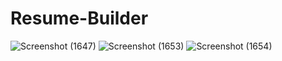 # Resume-Builder


![Screenshot (1647)](https://user-images.githubusercontent.com/55447267/206834948-2ea17844-8e59-4dfc-8a4f-5eb01aa68828.png)
![Screenshot (1653)](https://user-images.githubusercontent.com/55447267/206835078-ad744179-3524-4ed8-964c-28c6e0ce9406.png)
![Screenshot (1654)](https://user-images.githubusercontent.com/55447267/206835089-d3c58a82-d29b-4e51-a3cf-a34904b77e82.png)



